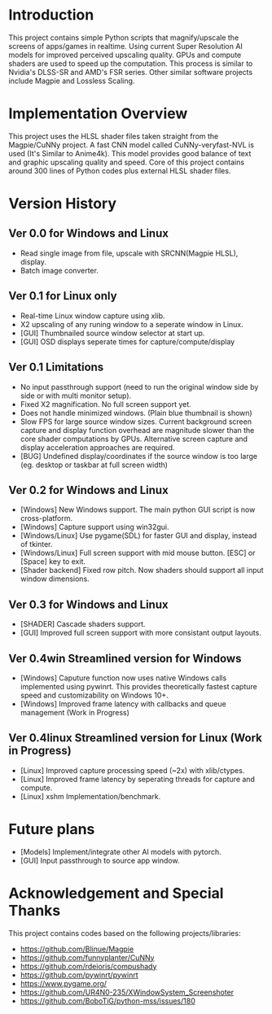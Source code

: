 # Introduction
This project contains simple Python scripts that magnify/upscale the screens of apps/games in realtime. 
Using current Super Resolution AI models for improved perceived upscaling quality.
GPUs and compute shaders are used to speed up the computation.
This process is similar to Nvidia's DLSS-SR and AMD's FSR series.
Other similar software projects include Magpie and Lossless Scaling.

# Implementation Overview
This project uses the HLSL shader files taken straight from the Magpie/CuNNy project.
A fast CNN model called CuNNy-veryfast-NVL is used (It's Similar to Anime4k).
This model provides good balance of text and graphic upscaling quality and speed.
Core of this project contains around 300 lines of Python codes plus external HLSL shader files.

# Version History
## Ver 0.0 for Windows and Linux
- Read single image from file, upscale with SRCNN(Magpie HLSL), display.
- Batch image converter.

## Ver 0.1 for Linux only
- Real-time Linux window capture using xlib.
- X2 upscaling of any runing window to a seperate window in Linux.
- [GUI] Thumbnailed source window selector at start up.
- [GUI] OSD displays seperate times for capture/compute/display

## Ver 0.1 Limitations
- No input passthrough support (need to run the original window side by side or with multi monitor setup).
- Fixed X2 magnification. No full screen support yet.
- Does not handle minimized windows. (Plain blue thumbnail is shown)
- Slow FPS for large source window sizes. 
Current background screen capture and display function overhead are magnitude slower than the core shader computations by GPUs.
Alternative screen capture and display acceleration approaches are required.
- [BUG] Undefined display/coordinates if the source window is too large (eg. desktop or taskbar at full screen width)

## Ver 0.2 for Windows and Linux
- [Windows] New Windows support. The main python GUI script is now cross-platform.
- [Windows] Capture support using win32gui.
- [Windows/Linux] Use pygame(SDL) for faster GUI and display, instead of tkinter.
- [Windows/Linux] Full screen support with mid mouse button. [ESC] or [Space] key to exit.
- [Shader backend] Fixed row pitch. Now shaders should support all input window dimensions.

##  Ver 0.3 for Windows and Linux
- [SHADER] Cascade shaders support.
- [GUI] Improved full screen support with more consistant output layouts.

##  Ver 0.4win Streamlined version for Windows 
- [Windows] Caputure function now uses native Windows calls implemented using pywinrt. This provides theoretically fastest capture speed and customizability on Windows 10+.
- [Windows] Improved frame latency with callbacks and queue management (Work in Progress)
  
##  Ver 0.4linux Streamlined version for Linux (Work in Progress)
- [Linux] Improved capture processing speed (~2x) with xlib/ctypes.
- [Linux] Improved frame latency by seperating threads for capture and compute.
- [Linux] xshm Implementation/benchmark.

# Future plans
- [Models] Implement/integrate other AI models with pytorch.
- [GUI] Input passthrough to source app window.

# Acknowledgement and Special Thanks
This project contains codes based on the following projects/libraries:
- https://github.com/Blinue/Magpie
- https://github.com/funnyplanter/CuNNy
- https://github.com/rdeioris/compushady
- https://github.com/pywinrt/pywinrt
- https://www.pygame.org/
- https://github.com/UR4N0-235/XWindowSystem_Screenshoter
- https://github.com/BoboTiG/python-mss/issues/180

